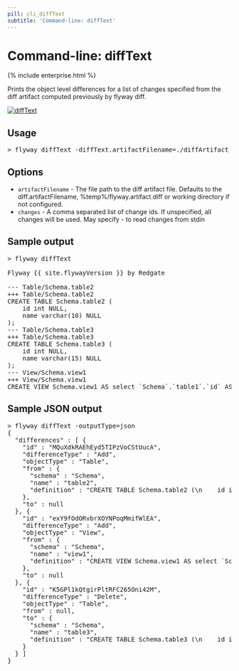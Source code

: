 ```yaml
---
pill: cli_diffText
subtitle: 'Command-line: diffText'
---
```

# Command-line: diffText

{% include enterprise.html %}

Prints the object level differences for a list of changes specified from the diff artifact computed previously by flyway diff.

<a href="Commands/diffText"><img src="assets/command-diffText.png" alt="diffText"></a>

## Usage

<pre class="console"><span>&gt;</span> flyway diffText -diffText.artifactFilename=./diffArtifact -flyway.diffText.changes=["id1", "id2"]</pre>

## Options
- `artifactFilename` -  The file path to the diff artifact file. Defaults to the diff.artifactFilename, %temp%/flyway.artifact.diff or working directory if not configured.
- `changes` - A comma separated list of change ids. If unspecified, all changes will be used. May specify - to read changes from stdin

## Sample output

<pre class="console">&gt; flyway diffText

Flyway {{ site.flywayVersion }} by Redgate

--- Table/Schema.table2
+++ Table/Schema.table2
CREATE TABLE Schema.table2 (
    id int NULL,
    name varchar(10) NULL
);
--- Table/Schema.table3
+++ Table/Schema.table3
CREATE TABLE Schema.table3 (
    id int NULL,
    name varchar(15) NULL
);
--- View/Schema.view1
+++ View/Schema.view1
CREATE VIEW Schema.view1 AS select `Schema`.`table1`.`id` AS `id`,`Schema`.`table1`.`name` AS `name` from `Schema`.`table1`;</pre>

## Sample JSON output

<pre class="console">&gt; flyway diffText -outputType=json
{
  "differences" : [ {
    "id" : "MQuXdkRAEhEyd5TIPzVoCStUucA",
    "differenceType" : "Add",
    "objectType" : "Table",
    "from" : {
      "schema" : "Schema",
      "name" : "table2",
      "definition" : "CREATE TABLE Schema.table2 (\n    id int NULL,\n    name varchar(10) NULL\n);"
    },
    "to" : null
  }, {
    "id" : "exY9fOdORvbrXOYNPoqMmifWlEA",
    "differenceType" : "Add",
    "objectType" : "View",
    "from" : {
      "schema" : "Schema",
      "name" : "view1",
      "definition" : "CREATE VIEW Schema.view1 AS select `Schema`.`table1`.`id` AS `id`,`Schema`.`table1`.`name` AS `name` from `Schema`.`table1`;"
    },
    "to" : null
  }, {
    "id" : "K5GPl1kQtgirPltRFC265Oni42M",
    "differenceType" : "Delete",
    "objectType" : "Table",
    "from" : null,
    "to" : {
      "schema" : "Schema",
      "name" : "table3",
      "definition" : "CREATE TABLE Schema.table3 (\n    id int NULL,\n    name varchar(15) NULL\n);"
    }
  } ]
}</pre>
